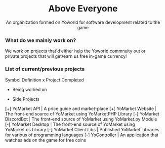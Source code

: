 <div align="center">
    <h1>Above Everyone</h1>
    <p>An organization formed on Yoworld for software development related to the game<p>
</div>

### What do we mainly work on?

We work on projects that'd either help the Yoworld commnuity out or private projects that will get/earn us free in-game currency!

### List of current/previous projects

Symbol Definition
x Project Completed
+ Being worked on
- Side Projects

[+] YoMarket API          | A price guide and market-place
[+] YoMarket Website      | The front-end source of YoMarket using YoMarketPHP Library
[-] YoMarket DiscordBot   | The front-end source of YoMarket using YoMarket.py Module
[-] YoMarket Desktop      | The front-end source of YoMarket using YoMarket.cs Library
[-] YoMarket Client Libs  | Published YoMarket Libraries for various of programming languages
[-] YoController          | An application that watches ads on the game for free coins
